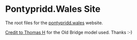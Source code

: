 # Pontypridd.Wales Site
The root files for the [pontypridd.wales](pontypridd.wales) website.  
  
[Credit to Thomas H](https://embed-3dwarehouse-classic.sketchup.com/model/8d6dcc886b67024bb469387709235614/The-Old-Bridge-Pontypridd) for the Old Bridge model used. Thanks :-)
